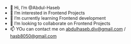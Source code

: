 - 👋 Hi, I’m @Abdul-Haseb
- 👀 I’m interested in Frontend Projects
- 🌱 I’m currently learning Frontend development
- 💞️ I’m looking to collaborate on Frontend Projects
- 📫 YOu can contact me on abdulhaseb.div@gmail.com / hasb8050@gmail.com

<!---
Abdul-Haseb/Abdul-Haseb is a ✨ special ✨ repository because its `README.md` (this file) appears on your GitHub profile.
You can click the Preview link to take a look at your changes.
--->
